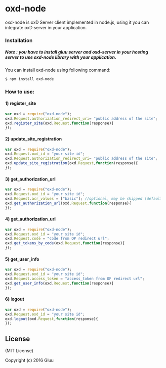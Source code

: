 # oxd-node

oxd-node is oxD Server client implemented in node.js, using it you can integrate oxD server in your application.

### Installation

##### Note : you have to install gluu server and oxd-server in your hosting server to use oxd-node library with your application.

You can install oxd-node using following command:

```sh
$ npm install oxd-node
```
### How to use:

#### 1) register_site

```js
var oxd = require("oxd-node");
oxd.Request.authorization_redirect_uri= "public address of the site";
oxd.register_site(oxd.Request,function(response){
});
```

#### 2) update_site_registration

```js
var oxd = require("oxd-node");
oxd.Request.oxd_id = "your site id";
oxd.Request.authorization_redirect_uri= "public address of the site";
oxd.update_site_registration(oxd.Request,function(response){
});
```

#### 3) get_authorization_url

```js
var oxd = require("oxd-node");
oxd.Request.oxd_id = "your site id";
oxd.Request.acr_values = ["basic"]; //optional, may be skipped (default: basic)
oxd.get_authorization_url(oxd.Request,function(response){
});
```

#### 4) get_authorization_url

```js
var oxd = require("oxd-node");
oxd.Request.oxd_id = "your site id";
oxd.Request.code = "code from OP redirect url";
oxd.get_tokens_by_code(oxd.Request,function(response){
});
```

#### 5) get_user_info

```js
var oxd = require("oxd-node");
oxd.Request.oxd_id = "your site id";
oxd.Request.access_token = "access_token from OP redirect url";
oxd.get_user_info(oxd.Request,function(response){
});
```

#### 6) logout

```js
var oxd = require("oxd-node");
oxd.Request.oxd_id = "your site id";
oxd.logout(oxd.Request,function(response){
});
```

License
-------

(MIT License)

Copyright (c) 2016 Gluu
